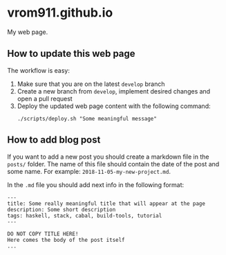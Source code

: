 # vrom911.github.io

My web page.


## How to update this web page

The workflow is easy:

1. Make sure that you are on the latest `develop` branch
2. Create a new branch from `develop`, implement desired changes and open a pull request
3. Deploy the updated web page content with the following command:
   ```
   ./scripts/deploy.sh "Some meaningful message"
   ```

## How to add blog post

If you want to add a new post you should create a markdown file in the `posts/` folder. The name of this file should contain the date of the post and some name. For example: `2018-11-05-my-new-project.md`.

In the `.md` file you should add next info in the following format:

```
---
title: Some really meaningful title that will appear at the page
description: Some short description
tags: haskell, stack, cabal, build-tools, tutorial
---

DO NOT COPY TITLE HERE!
Here comes the body of the post itself
...

```
